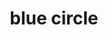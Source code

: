 ---
layout: smileys&emotion
title: blue circle
emoji: blue_circle
permalink: 🔵.html
image: assets/img/3moji/blue_circle.png
---